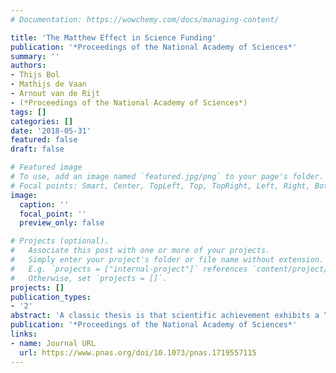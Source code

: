 ```yaml
---
# Documentation: https://wowchemy.com/docs/managing-content/

title: 'The Matthew Effect in Science Funding'
publication: '*Proceedings of the National Academy of Sciences*'
summary: ''
authors:
- Thijs Bol
- Mathijs de Vaan
- Arnout van de Rijt
- (*Proceedings of the National Academy of Sciences*)
tags: []
categories: []
date: '2018-05-31'
featured: false
draft: false

# Featured image
# To use, add an image named `featured.jpg/png` to your page's folder.
# Focal points: Smart, Center, TopLeft, Top, TopRight, Left, Right, BottomLeft, Bottom, BottomRight.
image:
  caption: ''
  focal_point: ''
  preview_only: false

# Projects (optional).
#   Associate this post with one or more of your projects.
#   Simply enter your project's folder or file name without extension.
#   E.g. `projects = ["internal-project"]` references `content/project/deep-learning/index.md`.
#   Otherwise, set `projects = []`.
projects: []
publication_types:
- '2'
abstract: 'A classic thesis is that scientific achievement exhibits a “Matthew effect”: Scientists who have previously been successful are more likely to succeed again, producing increasing distinction. We investigate to what extent the Matthew effect drives the allocation of research funds. To this end, we assembled a dataset containing all review scores and funding decisions of grant proposals submitted by recent PhDs in a €2 billion granting program. Analyses of review scores reveal that early funding success introduces a growing rift, with winners just above the funding threshold accumulating more than twice as much research funding (€180,000) during the following eight years as nonwinners just below it. We find no evidence that winners’ improved funding chances in subsequent competitions are due to achievements enabled by the preceding grant, which suggests that early funding itself is an asset for acquiring later funding. Surprisingly, however, the emergent funding gap is partly created by applicants, who, after failing to win one grant, apply for another grant less often.'
publication: '*Proceedings of the National Academy of Sciences*'
links:
- name: Journal URL
  url: https://www.pnas.org/doi/10.1073/pnas.1719557115
---
```

